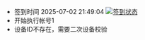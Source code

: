 - 签到时间 2025-07-02 21:49:04 [![签到状态](https://github.com/y377/189pan/actions/workflows/main.yml/badge.svg?branch=main)](https://github.com/y377/189pan/actions/workflows/main.yml)
- 开始执行帐号1
- 设备ID不存在，需要二次设备校验
